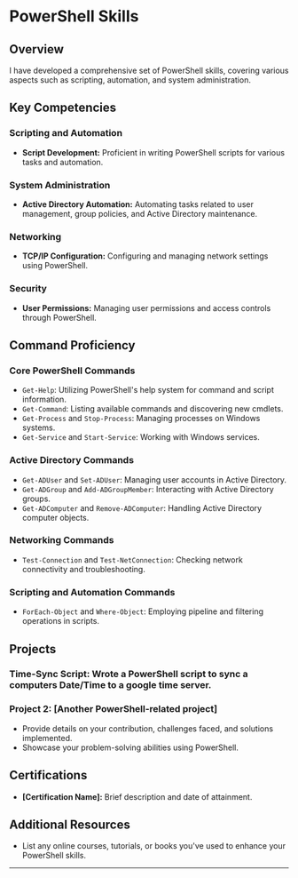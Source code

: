 # PowerShell Skills

## Overview

I have developed a comprehensive set of PowerShell skills, covering various aspects such as scripting, automation, and system administration.

## Key Competencies

### Scripting and Automation
- **Script Development:** Proficient in writing PowerShell scripts for various tasks and automation.

### System Administration
- **Active Directory Automation:** Automating tasks related to user management, group policies, and Active Directory maintenance.

### Networking
- **TCP/IP Configuration:** Configuring and managing network settings using PowerShell.

### Security
- **User Permissions:** Managing user permissions and access controls through PowerShell.

## Command Proficiency

### Core PowerShell Commands
- `Get-Help`: Utilizing PowerShell's help system for command and script information.
- `Get-Command`: Listing available commands and discovering new cmdlets.
- `Get-Process` and `Stop-Process`: Managing processes on Windows systems.
- `Get-Service` and `Start-Service`: Working with Windows services.

### Active Directory Commands
- `Get-ADUser` and `Set-ADUser`: Managing user accounts in Active Directory.
- `Get-ADGroup` and `Add-ADGroupMember`: Interacting with Active Directory groups.
- `Get-ADComputer` and `Remove-ADComputer`: Handling Active Directory computer objects.

### Networking Commands
- `Test-Connection` and `Test-NetConnection`: Checking network connectivity and troubleshooting.

### Scripting and Automation Commands
- `ForEach-Object` and `Where-Object`: Employing pipeline and filtering operations in scripts.

## Projects

### Time-Sync Script: Wrote a PowerShell script to sync a computers Date/Time to a google time server.

### Project 2: [Another PowerShell-related project]
- Provide details on your contribution, challenges faced, and solutions implemented.
- Showcase your problem-solving abilities using PowerShell.

## Certifications

- **[Certification Name]:** Brief description and date of attainment.

## Additional Resources

- List any online courses, tutorials, or books you've used to enhance your PowerShell skills.

---

